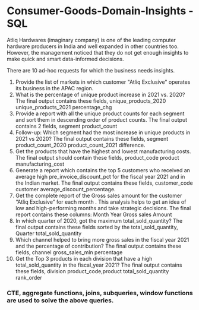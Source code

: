 # Consumer-Goods-Domain-Insights - SQL
Atliq Hardwares (imaginary company) is one of the leading computer hardware producers in India and well expanded in other countries too.
However, the management noticed that they do not get enough insights to make quick and smart data-informed decisions.

There are 10 ad-hoc requests for which the business needs insights.

1. Provide the list of markets in which customer "Atliq Exclusive" operates its business in the APAC region.
2. What is the percentage of unique product increase in 2021 vs. 2020? The final output contains these fields, unique_products_2020 unique_products_2021 percentage_chg
3. Provide a report with all the unique product counts for each segment and sort them in descending order of product counts. The final output contains 2 fields, segment product_count
4. Follow-up: Which segment had the most increase in unique products in 2021 vs 2020? The final output contains these fields, segment product_count_2020 product_count_2021 difference.
5. Get the products that have the highest and lowest manufacturing costs. The final output should contain these fields, product_code product manufacturing_cost 
6. Generate a report which contains the top 5 customers who received an average high pre_invoice_discount_pct for the fiscal year 2021 and in the Indian market. The final output contains these fields, customer_code customer average_discount_percentage.
7. Get the complete report of the Gross sales amount for the customer “Atliq Exclusive” for each month . This analysis helps to get an idea of low and high-performing months and take strategic decisions. The final report contains these columns: Month Year Gross sales Amount
8. In which quarter of 2020, got the maximum total_sold_quantity? The final output contains these fields sorted by the total_sold_quantity, Quarter total_sold_quantity
9. Which channel helped to bring more gross sales in the fiscal year 2021 and the percentage of contribution? The final output contains these fields, channel gross_sales_mln percentage
10. Get the Top 3 products in each division that have a high total_sold_quantity in the fiscal_year 2021? The final output contains these fields, division product_code,product total_sold_quantity rank_order

### CTE, aggregate functions, joins, subqueries, window functions are used to solve the above queries.
